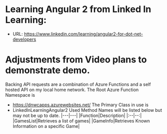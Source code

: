 # Learning Angular 2 from Linked In Learning: 

* URL: https://www.linkedin.com/learning/angular2-for-dot-net-developers

# Adjustments from Video plans to demonstrate demo. 

Backing API requests are a combination of Azure Functions and a self hosted API on my local home network. 
The Root Azure Function Namespace is
 * https://dnwcapps.azurewebsites.net/
The Primary Class in use is 
 * LinkedInLearningAngular2
Used Method Names will be listed below but may not be up to date.
|---|---|
|Function|Description|
|:--|--:|
|GamesList|Retrieves a list of games|
|GameInfo|Retrieves Known Information on a specific Game|

